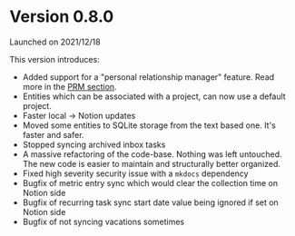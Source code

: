 # Version 0.8.0

Launched on 2021/12/18

This version introduces:

* Added support for a "personal relationship manager" feature. Read more in the [PRM section](../concepts/prm.md).
* Entities which can be associated with a project, can now use a default project.
* Faster local -> Notion updates
* Moved some entities to SQLite storage from the text based one. It's faster and safer.
* Stopped syncing archived inbox tasks
* A massive refactoring of the code-base. Nothing was left untouched. The new code is
  easier to maintain and structurally better organized.
* Fixed high severity security issue with a `mkdocs` dependency
* Bugfix of metric entry sync which would clear the collection time on Notion side
* Bugfix of recurring task sync start date value being ignored if set on Notion side
* Bugfix of not syncing vacations sometimes
